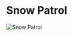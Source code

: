 # Snow Patrol

![Snow Patrol](http://assets.farmhouse.co/publishing/1-shoot-it-yourself/images/snow-patrol-1.jpg)
